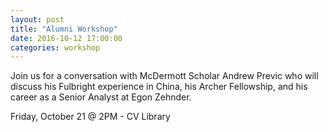 ```yaml
---
layout: post
title: "Alumni Workshop"
date: 2016-10-12 17:00:00
categories: workshop
---
```


Join us for a conversation with McDermott Scholar Andrew Previc who will discuss his Fulbright experience in China, his Archer Fellowship, and his career as a Senior Analyst at Egon Zehnder.

Friday, October 21 @ 2PM - CV Library
